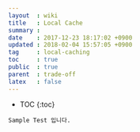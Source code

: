 ```yaml
---
layout  : wiki
title   : Local Cache
summary :
date    : 2017-12-23 18:17:02 +0900
updated : 2018-02-04 15:57:05 +0900
tag     : local-caching
toc     : true
public  : true
parent  : trade-off
latex   : false
---
```

* TOC
{:toc}
```
Sample Test 입니다.
```
